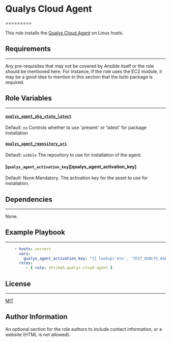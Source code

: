 # Qualys Cloud Agent
=========

This role installs the [Qualys Cloud Agent][qualys_cloud_agent] on Linux hosts.

## Requirements
------------

Any pre-requisites that may not be covered by Ansible itself or the role should be mentioned here. For instance, if the role uses the EC2 module, it may be a good idea to mention in this section that the boto package is required.

## Role Variables
--------------

#### [`qualys_agent_pkg_state_latest`][qualys_agent_pkg_state_latest]
Default: `no`
Controls whether to use 'present' or 'latest' for package installation

#### [`qualys_agent_repository_uri`][qualys_agent_repository_uri]
Default: `wibble`
The repository to use for installation of the agent.

#### [`qualys_agent_activation_key`][qualys_agent_activation_key]
Default: None
Mandatory. The activation key for the asset to use for installation.

## Dependencies
------------

None.

## Example Playbook
----------------
```YAML
    - hosts: servers
      vars:
        qualys_agent_activation_key: "{{ lookup('env', 'TEST_QUALYS_AGENT_ACTIVATION_KEY') }}"
      roles:
         - { role: shrikeh.qualys-cloud-agent }
```

 ## License
 -------

 [MIT][licence]

Author Information
------------------

An optional section for the role authors to include contact information, or a website (HTML is not allowed).

[qualys_cloud_agent]: https://www.qualys.com/enterprises/security-compliance-cloud-platform/
[qualys_agent_pkg_state_latest]: https://github.com/shrikeh/ansible-qualys-cloud-agent/blob/master/defaults/main.yml#L3
[qualys_agent_repository_uri]: https://github.com/shrikeh/ansible-qualys-cloud-agent/blob/master/defaults/main.yml#L4
[licence]: https://raw.githubusercontent.com/shrikeh/ansible-qualys-cloud-agent/master/LICENSE
